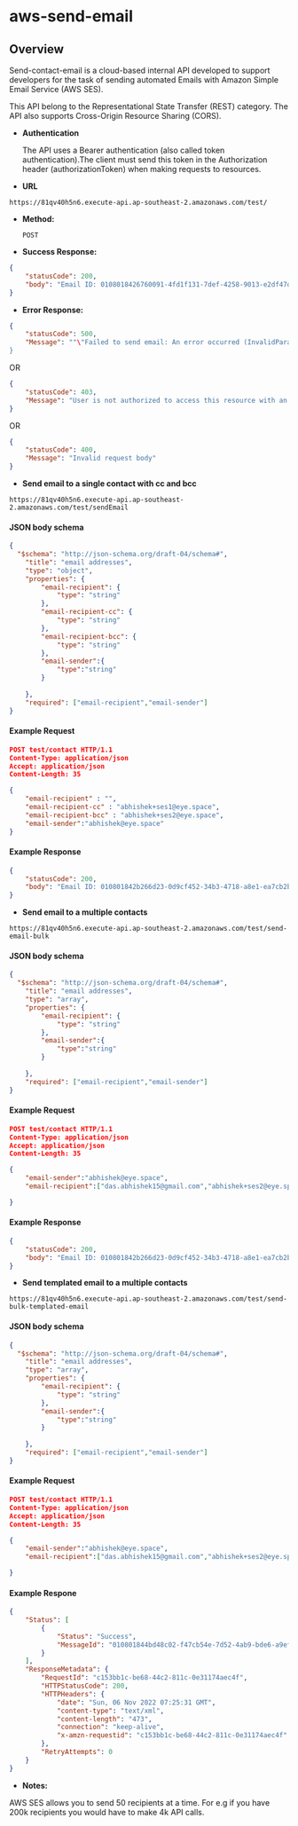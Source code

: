 # aws-send-email

**Overview**
----
Send-contact-email is a cloud-based internal API developed to support developers for the task of sending automated Emails with Amazon Simple Email Service (AWS SES).

This API belong to the Representational State Transfer (REST) category. The API also supports Cross-Origin Resource Sharing (CORS).

* **Authentication**

	The API uses a Bearer authentication (also called token authentication).The client must send this token in the Authorization header  	(authorizationToken) when making requests to resources.

* **URL**

```
https://81qv40h5n6.execute-api.ap-southeast-2.amazonaws.com/test/
```

* **Method:**
  
  `POST`


* **Success Response:**
  
```json
{
	"statusCode": 200,
	"body": "Email ID: 0108018426760091-4fd1f131-7def-4258-9013-e2df47d5a5d2-000000 sent from Lambda."
}
```

 
* **Error Response:**

```json
{ 
  	"statusCode": 500,
	"Message": ""\"Failed to send email: An error occurred (InvalidParameterValue) when calling the SendEmail operation: Invalid email address .\"""
}
```
OR
  
```json
{ 
  	"statusCode": 403,
	"Message": "User is not authorized to access this resource with an explicit deny"
}
```
OR
  
```json
{ 
  	"statusCode": 400,
	"Message": "Invalid request body"
}
```

* **Send email to a single contact with cc and bcc**

```
https://81qv40h5n6.execute-api.ap-southeast-2.amazonaws.com/test/sendEmail
```


#### JSON body schema

```json
{
  "$schema": "http://json-schema.org/draft-04/schema#",
    "title": "email addresses",
    "type": "object",
    "properties": {
        "email-recipient": {
            "type": "string"
        },
        "email-recipient-cc": {
            "type": "string"
        },
        "email-recipient-bcc": {
            "type": "string"
        },
        "email-sender":{
            "type":"string"
        }
        
    },
    "required": ["email-recipient","email-sender"]
}
```

#### Example Request

```json
POST test/contact HTTP/1.1
Content-Type: application/json
Accept: application/json
Content-Length: 35

{
	"email-recipient" : "",
	"email-recipient-cc" : "abhishek+ses1@eye.space",
	"email-recipient-bcc" : "abhishek+ses2@eye.space",
	"email-sender":"abhishek@eye.space"
}
```

#### Example Response

```json
{
	"statusCode": 200,
	"body": "Email ID: 010801842b266d23-0d9cf452-34b3-4718-a8e1-ea7cb2bd8b02-000000 sent from Lambda."
}

```

* **Send email to a multiple contacts**

```
https://81qv40h5n6.execute-api.ap-southeast-2.amazonaws.com/test/send-email-bulk
```

#### JSON body schema

```json
{
  "$schema": "http://json-schema.org/draft-04/schema#",
    "title": "email addresses",
    "type": "array",
    "properties": {
        "email-recipient": {
            "type": "string"
        },
        "email-sender":{
            "type":"string"
        }
        
    },
    "required": ["email-recipient","email-sender"]
}
```


#### Example Request

```json
POST test/contact HTTP/1.1
Content-Type: application/json
Accept: application/json
Content-Length: 35

{
	"email-sender":"abhishek@eye.space",
	"email-recipient":["das.abhishek15@gmail.com","abhishek+ses2@eye.space","abhishek+ses1@eye.space"]

}

```

#### Example Response

```json
{
	"statusCode": 200,
	"body": "Email ID: 010801842b266d23-0d9cf452-34b3-4718-a8e1-ea7cb2bd8b02-000000 sent from Lambda."
}

```

* **Send templated email to a multiple contacts**

```
https://81qv40h5n6.execute-api.ap-southeast-2.amazonaws.com/test/send-bulk-templated-email
```
	
#### JSON body schema

```json
{
  "$schema": "http://json-schema.org/draft-04/schema#",
    "title": "email addresses",
    "type": "array",
    "properties": {
        "email-recipient": {
            "type": "string"
        },
        "email-sender":{
            "type":"string"
        }
        
    },
    "required": ["email-recipient","email-sender"]
}
```
  
#### Example Request

```json
POST test/contact HTTP/1.1
Content-Type: application/json
Accept: application/json
Content-Length: 35

{
	"email-sender":"abhishek@eye.space",
	"email-recipient":["das.abhishek15@gmail.com","abhishek+ses2@eye.space","abhishek+ses1@eye.space"]

}

```

#### Example Respone

```json
{
	"Status": [
		{
			"Status": "Success",
			"MessageId": "010801844bd48c02-f47cb54e-7d52-4ab9-bde6-a9ef8aa9a28c-000000"
		}
	],
	"ResponseMetadata": {
		"RequestId": "c153bb1c-be68-44c2-811c-0e31174aec4f",
		"HTTPStatusCode": 200,
		"HTTPHeaders": {
			"date": "Sun, 06 Nov 2022 07:25:31 GMT",
			"content-type": "text/xml",
			"content-length": "473",
			"connection": "keep-alive",
			"x-amzn-requestid": "c153bb1c-be68-44c2-811c-0e31174aec4f"
		},
		"RetryAttempts": 0
	}
}
```



* **Notes:**

AWS SES allows you to send 50 recipients at a time. For e.g if you have 200k recipients you would have to make 4k API calls.


